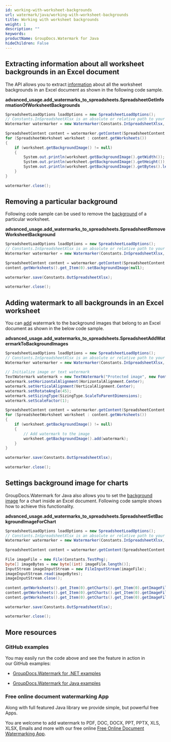 ```yaml
---
id: working-with-worksheet-backgrounds
url: watermark/java/working-with-worksheet-backgrounds
title: Working with worksheet backgrounds
weight: 1
description: ""
keywords: 
productName: GroupDocs.Watermark for Java
hideChildren: False
---
```

## Extracting information about all worksheet backgrounds in an Excel document

The API allows you to extract [information](https://apireference.groupdocs.com/watermark/java/com.groupdocs.watermark.contents/SpreadsheetWorksheet#getBackgroundImage()) about all the worksheet backgrounds in an Excel document as shown in the following code sample.

**advanced\_usage.add\_watermarks\_to\_spreadsheets.SpreadsheetGetInformationOfWorksheetBackgrounds**

```csharp
SpreadsheetLoadOptions loadOptions = new SpreadsheetLoadOptions();                                               
// Constants.InSpreadsheetXlsx is an absolute or relative path to your document. Ex: "C:\\Docs\\spreadsheet.xlsx"
Watermarker watermarker = new Watermarker(Constants.InSpreadsheetXlsx, loadOptions);                             
                                                                                                                 
SpreadsheetContent content = watermarker.getContent(SpreadsheetContent.class);                                   
for (SpreadsheetWorksheet worksheet : content.getWorksheets())                                                   
{                                                                                                                
    if (worksheet.getBackgroundImage() != null)                                                                  
    {                                                                                                            
        System.out.println(worksheet.getBackgroundImage().getWidth());                                           
        System.out.println(worksheet.getBackgroundImage().getHeight());                                          
        System.out.println(worksheet.getBackgroundImage().getBytes().length);                                    
    }                                                                                                            
}                                                                                                                
                                                                                                                 
watermarker.close();                                                                                             
```

## Removing a particular background

Following code sample can be used to remove the [background](https://apireference.groupdocs.com/watermark/java/com.groupdocs.watermark.contents/SpreadsheetWorksheet#getBackgroundImage()) of a particular worksheet.

**advanced\_usage.add\_watermarks\_to\_spreadsheets.SpreadsheetRemoveWorksheetBackground**

```csharp
SpreadsheetLoadOptions loadOptions = new SpreadsheetLoadOptions();                                               
// Constants.InSpreadsheetXlsx is an absolute or relative path to your document. Ex: "C:\\Docs\\spreadsheet.xlsx"
Watermarker watermarker = new Watermarker(Constants.InSpreadsheetXlsx, loadOptions);                             
                                                                                                                 
SpreadsheetContent content = watermarker.getContent(SpreadsheetContent.class);                                   
content.getWorksheets().get_Item(0).setBackgroundImage(null);                                                    
                                                                                                                 
watermarker.save(Constants.OutSpreadsheetXlsx);                                                                  
                                                                                                                 
watermarker.close();                                                                                             
```

## Adding watermark to all backgrounds in an Excel worksheet

You can [add](https://apireference.groupdocs.com/watermark/java/com.groupdocs.watermark.contents/WatermarkableImage#add(com.groupdocs.watermark.Watermark)) watermark to the background images that belong to an Excel document as shown in the below code sample.

**advanced\_usage.add\_watermarks\_to\_spreadsheets.SpreadsheetAddWatermarkToBackgroundImages**

```csharp
SpreadsheetLoadOptions loadOptions = new SpreadsheetLoadOptions();                                               
// Constants.InSpreadsheetXlsx is an absolute or relative path to your document. Ex: "C:\\Docs\\spreadsheet.xlsx"
Watermarker watermarker = new Watermarker(Constants.InSpreadsheetXlsx, loadOptions);                             
                                                                                                                 
// Initialize image or text watermark                                                                            
TextWatermark watermark = new TextWatermark("Protected image", new Font("Arial", 8));                            
watermark.setHorizontalAlignment(HorizontalAlignment.Center);                                                    
watermark.setVerticalAlignment(VerticalAlignment.Center);                                                        
watermark.setRotateAngle(45);                                                                                    
watermark.setSizingType(SizingType.ScaleToParentDimensions);                                                     
watermark.setScaleFactor(1);                                                                                     
                                                                                                                 
SpreadsheetContent content = watermarker.getContent(SpreadsheetContent.class);                                   
for (SpreadsheetWorksheet worksheet : content.getWorksheets())                                                   
{                                                                                                                
    if (worksheet.getBackgroundImage() != null)                                                                  
    {                                                                                                            
        // Add watermark to the image                                                                            
        worksheet.getBackgroundImage().add(watermark);                                                           
    }                                                                                                            
}                                                                                                                
                                                                                                                 
watermarker.save(Constants.OutSpreadsheetXlsx);                                                                  
                                                                                                                 
watermarker.close();                                                                                             
```

## Settings background image for charts

GroupDocs.Watermark for Java also allows you to set the [background image](https://apireference.groupdocs.com/watermark/java/com.groupdocs.watermark.contents/SpreadsheetChart#getImageFillFormat()) for a chart inside an Excel document. Following code sample shows how to achieve this functionality.

**advanced\_usage.add\_watermarks\_to\_spreadsheets.SpreadsheetSetBackgroundImageForChart**

```csharp
SpreadsheetLoadOptions loadOptions = new SpreadsheetLoadOptions();                                                                                 
// Constants.InSpreadsheetXlsx is an absolute or relative path to your document. Ex: "C:\\Docs\\spreadsheet.xlsx"                                  
Watermarker watermarker = new Watermarker(Constants.InSpreadsheetXlsx, loadOptions);                                                               
                                                                                                                                                   
SpreadsheetContent content = watermarker.getContent(SpreadsheetContent.class);                                                                     
                                                                                                                                                   
File imageFile = new File(Constants.TestPng);                                                                                                      
byte[] imageBytes = new byte[(int) imageFile.length()];                                                                                            
InputStream imageInputStream = new FileInputStream(imageFile);                                                                                     
imageInputStream.read(imageBytes);                                                                                                                 
imageInputStream.close();                                                                                                                          
                                                                                                                                                   
content.getWorksheets().get_Item(0).getCharts().get_Item(0).getImageFillFormat().setBackgroundImage(new SpreadsheetWatermarkableImage(imageBytes));
content.getWorksheets().get_Item(0).getCharts().get_Item(0).getImageFillFormat().setTransparency(0.5);                                             
content.getWorksheets().get_Item(0).getCharts().get_Item(0).getImageFillFormat().setTileAsTexture(true);                                           
                                                                                                                                                   
watermarker.save(Constants.OutSpreadsheetXlsx);                                                                                                    
                                                                                                                                                   
watermarker.close();                                                                                                                               
```

## More resources

### GitHub examples

You may easily run the code above and see the feature in action in our GitHub examples:

*   [GroupDocs.Watermark for .NET examples](https://github.com/groupdocs-watermark/GroupDocs.Watermark-for-.NET)
    
*   [GroupDocs.Watermark for Java examples](https://github.com/groupdocs-watermark/GroupDocs.Watermark-for-Java)
    

### Free online document watermarking App

Along with full featured Java library we provide simple, but powerful free Apps.

You are welcome to add watermark to PDF, DOC, DOCX, PPT, PPTX, XLS, XLSX, Emails and more with our free online [Free Online Document Watermarking App](https://products.groupdocs.app/watermark).
